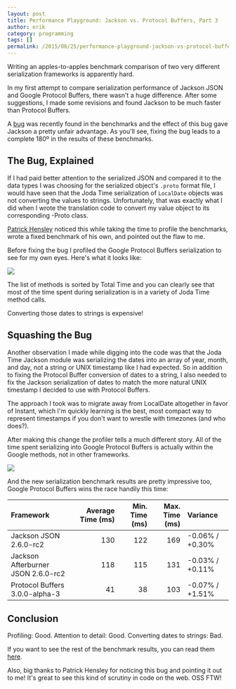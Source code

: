 ```yaml
---
layout: post
title: Performance Playground: Jackson vs. Protocol Buffers, Part 3
author: erik
category: programming
tags: []
permalink: /2015/06/25/performance-playground-jackson-vs-protocol-buffers-part-3
---
```


Writing an apples-to-apples benchmark comparison of two very different serialization frameworks is apparently hard.

In my first attempt to compare serialization performance of Jackson JSON and Google Protocol Buffers, there wasn't a huge difference. After some suggestions, I made some revisions and found Jackson to be much faster than Protocol Buffers.

A [bug](https://github.com/egillespie/performance-playground/issues/7) was recently found in the benchmarks and the effect of this bug gave Jackson a pretty unfair advantage. As you'll see, fixing the bug leads to a complete 180º in the results of these benchmarks.

## The Bug, Explained

If I had paid better attention to the serialized JSON and compared it to the data types I was choosing for the serialized object's `.proto` format file, I would have seen that the Joda Time serialization of `LocalDate` objects was not converting the values to strings. Unfortunately, that was exactly what I did when I wrote the translation code to convert my value object to its corresponding -Proto class.

[Patrick Hensley](https://github.com/phensley/protobuf-vs-jackson) noticed this while taking the time to profile the benchmarks, wrote a fixed benchmark of his own, and pointed out the flaw to me.

Before fixing the bug I profiled the Google Protocol Buffers serialization to see for my own eyes. Here's what it looks like:

![](https://technicalrex.files.wordpress.com/2015/06/convert-to-string-profiler-results1.png)

The list of methods is sorted by Total Time and you can clearly see that most of the time spent during serialization is in a variety of Joda Time method calls.

Converting those dates to strings is expensive!

## Squashing the Bug

Another observation I made while digging into the code was that the Joda Time Jackson module was serializing the dates into an array of year, month, and day, not a string or UNIX timestamp like I had expected. So in addition to fixing the Protocol Buffer conversion of dates to a string, I also needed to fix the Jackson serialization of dates to match the more natural UNIX timestamp I decided to use with Protocol Buffers.

The approach I took was to migrate away from LocalDate altogether in favor of Instant, which I'm quickly learning is the best, most compact way to represent timestamps if you don't want to wrestle with timezones (and who does?).

After making this change the profiler tells a much different story. All of the time spent serializing into Google Protocol Buffers is actually within the Google methods, not in other frameworks.

![](https://technicalrex.files.wordpress.com/2015/06/convert-to-millis-profiler-results1.png)

And the new serialization benchmark results are pretty impressive too, Google Protocol Buffers wins the race handily this time:

| Framework | Average Time (ms) | Min. Time (ms) | Max. Time (ms) | Variance |
| :-------- | ----------------: | -------------: | -------------: | :------- |
| Jackson JSON 2.6.0-rc2 | 130 | 122 | 169 | -0.06% / +0.30% |
| Jackson Afterburner JSON 2.6.0-rc2 | 118 | 115 | 131 | -0.03% / +0.11% |
| Protocol Buffers 3.0.0-alpha-3 | 41 | 38 | 103 | -0.07% / +1.51% |

## Conclusion

Profiling: Good.
Attention to detail: Good.
Converting dates to strings: Bad.

If you want to see the rest of the benchmark results, you can read them [here](https://github.com/egillespie/performance-playground).

Also, big thanks to Patrick Hensley for noticing this bug and pointing it out to me! It's great to see this kind of scrutiny in code on the web. OSS FTW!
